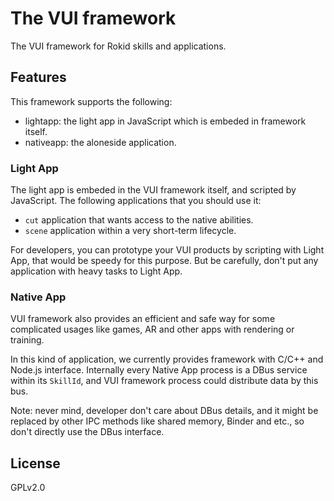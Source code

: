 # The VUI framework

The VUI framework for Rokid skills and applications.

## Features

This framework supports the following:

- lightapp: the light app in JavaScript which is embeded in framework itself.
- nativeapp: the aloneside application.

### Light App

The light app is embeded in the VUI framework itself, and scripted by JavaScript. 
The following applications that you should use it:

- `cut` application that wants access to the native abilities.
- `scene` application within a very short-term lifecycle.

For developers, you can prototype your VUI products by scripting with Light App, that
would be speedy for this purpose. But be carefully, don't put any application with heavy
tasks to Light App.

### Native App

VUI framework also provides an efficient and safe way for some complicated usages like
games, AR and other apps with rendering or training.

In this kind of application, we currently provides framework with C/C++ and Node.js 
interface. Internally every Native App process is a DBus service within its `SkillId`,
and VUI framework process could distribute data by this bus.

Note: never mind, developer don't care about DBus details, and it might be replaced by other
IPC methods like shared memory, Binder and etc., so don't directly use the DBus interface.

## License

GPLv2.0
